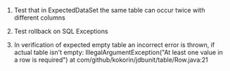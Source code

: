 1. Test that in ExpectedDataSet the same table can occur twice with different columns

2. Test rollback on SQL Exceptions

3. In verification of expected empty table an incorrect error is thrown, if actual table isn't empty:
    IllegalArgumentException("At least one value in a row is required") at com/github/kokorin/jdbunit/table/Row.java:21
